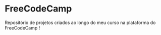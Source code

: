 # FreeCodeCamp
Repositório de projetos criados ao longo do meu curso na plataforma do FreeCodeCamp ! 

